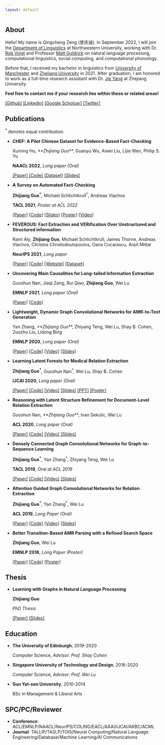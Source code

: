 ```yaml
---
layout: default
---
```



## About
Hello! My name is Qingcheng Zeng (曾庆诚). In September 2022, I will join the [Department of Linguistics](https://linguistics.northwestern.edu/) at Northwestern University, working with Dr. [Rob Voigt](https://faculty.wcas.northwestern.edu/robvoigt/) and Professor [Matt Goldrick](https://faculty.wcas.northwestern.edu/matt-goldrick/#!/) on natural language processing, computational linguistics, social computing, and computational phonology.

Before that, I received my bachelor in linguistics from [University of Manchester](https://www.alc.manchester.ac.uk/linguistics-and-english-language/) and [Zhejiang University](http://www.sis.zju.edu.cn/sisenglish/main.htm) in 2021. After graduation, I am honored to work as a full-time research assistant with Dr. [Jie Yang](https://ylab.top/jieyang/) at Zhejiang University.

**Feel free to contact me if your research lies within these or related areas!**

[[Github]](https://github.com/Cartus) [[Linkedin]](https://www.linkedin.com/in/zhijiang-guo-aa032837/) [[Google Scholoar]](https://scholar.google.com/citations?hl=zh-CN&user=8b-u3icAAAAJ) [[Twitter]](https://twitter.com/ZhijiangG)

## Publications

<sup>*</sup> denotes equal contribution.

- **CHEF: A Pilot Chinese Dataset for Evidence-Based Fact-Checking**

  Xuming Hu<sup>*</sup>, **Zhijiang Guo<sup>*</sup>**, Guanyu Wu, Aiwei Liu, Lijie Wen, Philip S. Yu
  
  **NAACL 2022**, *Long paper (Oral)*
  
  [[Paper]](https://arxiv.org/pdf/2206.11863.pdf) [[Code]](https://github.com/THU-BPM/CHEF) [[Dataset]](https://drive.google.com/file/d/1QKe9i-yXDKh87p4ukRFSnzE03-hAzMto/view) [[Slides]](./docs/chef_slides.pdf)

- **A Survey on Automated Fact-Checking**

  **Zhijiang Guo<sup>*</sup>**, Michael Schlichtkrull<sup>*</sup>, Andreas Vlachos
  
  **TACL 2021**, *Poster at ACL 2022*
  
  [[Paper]](https://direct.mit.edu/tacl/article/doi/10.1162/tacl_a_00454/109469/A-Survey-on-Automated-Fact-Checking) [[Code]](https://github.com/Cartus/Automated-Fact-Checking-Resources) [[Slides]](./docs/tacl_slides.pdf) [[Poster]](./docs/tacl_poster.pdf) [[Video]](https://drive.google.com/file/d/17KA4I7pNzitomH39TW0u-DnmF28Bx6_B/view?usp=sharing)
- **FEVEROUS: Fact Extraction and VERification Over Unstructured and Structured information**

  Rami Aly, **Zhijiang Guo**, Michael Schlichtkrull, James Thorne, Andreas Vlachos, Christos Christodoulopoulos, Oana Cocarascu, Arpit Mittal
  
  **NeurIPS 2021**, *Long paper*
  
  [[Paper]](https://arxiv.org/abs/2106.05707) [[Code]](https://github.com/Raldir/FEVEROUS) [[Website]](https://fever.ai/) [[Dataset]](https://fever.ai/resources.html)
  
- **Uncovering Main Causalities for Long-tailed Information Extraction**

  Guoshun Nan, Jiaqi Zeng, Rui Qiao, **Zhijiang Guo**, Wei Lu
  
  **EMNLP 2021**, *Long paper (Oral)*
  
   [[Paper]](https://arxiv.org/pdf/2109.05213.pdf) [[Code]](https://github.com/HeyyyyyyG/CFIE)
  
- **Lightweight, Dynamic Graph Convolutional Networks for AMR-to-Text Generation**

  Yan Zhang<sup>*</sup>, **Zhijiang Guo<sup>*</sup>**, Zhiyang Teng, Wei Lu, Shay B. Cohen, Zuozhu Liu, Lidong Bing
  
  **EMNLP 2020**, *Long paper (Oral)*
  
  [[Paper]](https://arxiv.org/pdf/2010.04383.pdf) [[Code]](https://github.com/yanzhang92/LDGCNs) [[Video]](https://slideslive.com/38939199/lightweight-dynamic-graph-convolutional-networks-for-amrtotext-generation)  [[Slides]](./docs/LDGCN.pdf)

- **Learning Latent Forests for Medical Relation Extraction**

  **Zhijiang Guo<sup>*</sup>**, Guoshun Nan<sup>*</sup>, Wei Lu, Shay B. Cohen
  
  **IJCAI 2020**, *Long paper (Oral)*
  
  [[Paper]](https://www.ijcai.org/Proceedings/2020/0505.pdf) [[Code]](https://github.com/Cartus/Latent-Forests) [[Video]](https://www.ijcai.org/proceedings/2020/video/26651) [[Slides]](./docs/IJCAI2020.pdf) [[PPT]](./docs/IJCAI2020.pptx) [[Poster]](./docs/IJCAI2020_poster.pdf)

- **Reasoning with Latent Structure Refinement for Document-Level Relation Extraction**

  Guoshun Nan<sup>*</sup>, **Zhijiang Guo<sup>*</sup>**, Ivan Sekulic, Wei Lu
  
  **ACL 2020**, *Long paper (Oral)*
  
  [[Paper]](https://arxiv.org/pdf/2005.06312.pdf) [[Code]](https://github.com/nanguoshun/LSR) [[Video]](https://slideslive.com/38929374/reasoning-with-latent-structure-refinement-for-documentlevel-relation-extraction)  [[Slides]](./docs/LSR.pdf)
  
- **Densely Connected Graph Convolutional Networks for Graph-to-Sequence Learning**

  **Zhijiang Guo<sup>*</sup>**, Yan Zhang<sup>*</sup>, Zhiyang Teng, Wei Lu
  
  **TACL 2019**, *Oral at ACL 2019*
  
  [[Paper]](https://arxiv.org/pdf/1908.05957.pdf) [[Code]](https://github.com/Cartus/DCGCN) [[Video]](https://vimeo.com/385210377) [[Slides]](./docs/DCGCN.pdf)

- **Attention Guided Graph Convolutional Networks for Relation Extraction**

  **Zhijiang Guo<sup>*</sup>**, Yan Zhang<sup>*</sup>, Wei Lu
  
  **ACL 2019**, *Long Paper (Oral)*
  
   [[Paper]](https://www.aclweb.org/anthology/P19-1024.pdf) [[Code]](https://github.com/Cartus/AGGCN) [[Video]](https://vimeo.com/383992004) [[Slides]](./docs/AGGCN.pdf)

- **Better Transition-Based AMR Parsing with a Refined Search Space**

  **Zhijiang Guo**, Wei Lu
  
  **EMNLP 2018**, *Long Paper (Poster)* 
  
  [[Paper]](https://www.aclweb.org/anthology/D18-1198.pdf) [[Code]](https://github.com/Cartus/AMR-Parser) [[Poster]](./docs/poster.pptx)
  

## Thesis
- **Learning with Graphs in Natural Language Processing**
  
  **Zhijiang Guo**
  
  *PhD Thesis*
  
  [[Paper]](./docs/thesis.pdf) [[Slides]](./docs/thesis_slides.pdf)
  
  
## Education
  
- **The University of Edinburgh**, 2019-2020
  
  Computer Science, *Advisor: Prof. Shay Cohen*
  
- **Singapore University of Technology and Design**, 2016-2020
    
  Computer Science, *Advisor: Prof. Wei Lu*
  
- **Sun Yat-sen University**, 2010-2014
    
  BSc in Management & Liberal Arts
    

## SPC/PC/Reviewer

- **Conference**: ACL/EMNLP/NAACL/NeurIPS/COLING/EACL/AAAI/IJCAI/AKBC/ACML
- **Journal**: TALLIP/TASLP/TOIS/Neural Computing/Natural Language Engineering/Database/Machine Learning/AI Communications
